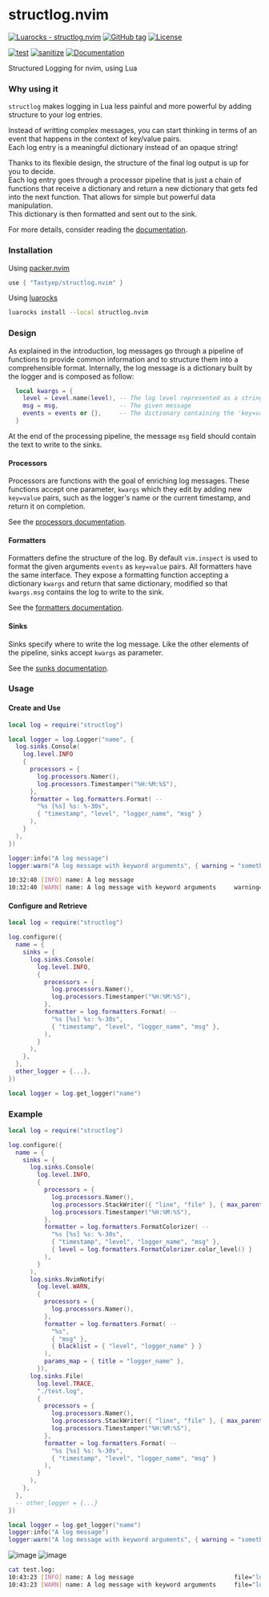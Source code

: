 # structlog.nvim

[![Luarocks - structlog.nvim](https://img.shields.io/static/v1?label=Luarocks&message=structlog.nvim&color=blue&logo=Lua)](https://luarocks.org/modules/Tastyep/structlog.nvim)
[![GitHub tag](https://img.shields.io/github/tag/Tastyep/structlog.nvim?include_prereleases=&sort=semver)](https://github.com/Tastyep/structlog.nvim/releases/)
[![License](https://img.shields.io/badge/License-MIT-blue)](#license)

[![test](https://github.com/Tastyep/structlog.nvim/actions/workflows/test.yaml/badge.svg)](https://github.com/Tastyep/structlog.nvim/actions/workflows/test.yaml)
[![sanitize](https://github.com/Tastyep/structlog.nvim/actions/workflows/sanitize.yaml/badge.svg)](https://github.com/Tastyep/structlog.nvim/actions/workflows/sanitize.yaml)
[![Documentation](https://github.com/Tastyep/structlog.nvim/actions/workflows/documentation.yaml/badge.svg)](https://tastyep.github.io/structlog.nvim/)

Structured Logging for nvim, using Lua

### Why using it

`structlog` makes logging in Lua less painful and more powerful by adding structure to your log entries.

Instead of writting complex messages, you can start thinking in terms of an event that happens in the context of key/value pairs. \
Each log entry is a meaningful dictionary instead of an opaque string!

Thanks to its flexible design, the structure of the final log output is up for you to decide. \
Each log entry goes through a processor pipeline that is just a chain of functions that receive a dictionary and return a new dictionary that gets fed into the next function. That allows for simple but powerful data manipulation.\
This dictionary is then formatted and sent out to the sink.

For more details, consider reading the [documentation](https://tastyep.github.io/structlog.nvim/index.html).

### Installation

Using [packer.nvim](https://github.com/wbthomason/packer.nvim)

``` lua
use { "Tastyep/structlog.nvim" }
```

Using [luarocks](https://luarocks.org/)

``` bash
luarocks install --local structlog.nvim
```

### Design

As explained in the introduction, log messages go through a pipeline of functions to provide common information and to structure them into a comprehensible format.
Internally, the log message is a dictionary built by the logger and is composed as follow:

``` lua
  local kwargs = {
    level = Level.name(level), -- The log level represented as a string
    msg = msg,                 -- The given message
    events = events or {},     -- The dictionary containing the 'key=value' arguments
  }
```

At the end of the processing pipeline, the message `msg` field should contain the text to write to the sinks.

#### Processors

Processors are functions with the goal of enriching log messages. These functions accept one parameter, `kwargs` which they edit by adding new `key=value` pairs, such as the logger's name or the current timestamp, and return it on completion.

See the [processors documentation](https://tastyep.github.io/structlog.nvim/modules/structlog.processors.html#M).

#### Formatters

Formatters define the structure of the log. By default `vim.inspect` is used to format the given arguments `events` as `key=value` pairs.
All formatters have the same interface. They expose a formatting function accepting a dictionary `kwargs` and return that same dictionary, modified so that `kwargs.msg` contains the log to write to the sink.

See the [formatters documentation](https://tastyep.github.io/structlog.nvim/modules/structlog.formatters.html).

#### Sinks

Sinks specify where to write the log message. Like the other elements of the pipeline, sinks accept `kwargs` as parameter.

See the [sunks documentation](https://tastyep.github.io/structlog.nvim/modules/structlog.sinks.html).

### Usage
#### Create and Use

``` lua
local log = require("structlog")

local logger = log.Logger("name", {
  log.sinks.Console(
    log.level.INFO
    {
      processors = {
        log.processors.Namer(),
        log.processors.Timestamper("%H:%M:%S"),
      },
      formatter = log.formatters.Format( --
        "%s [%s] %s: %-30s",
        { "timestamp", "level", "logger_name", "msg" }
      ),
    }
  ),
})

logger:info("A log message")
logger:warn("A log message with keyword arguments", { warning = "something happened" })
```

``` bash
10:32:40 [INFO] name: A log message
10:32:40 [WARN] name: A log message with keyword arguments     warning="something happened"
```

#### Configure and Retrieve

``` lua
local log = require("structlog")

log.configure({
  name = {
    sinks = {
      log.sinks.Console(
        log.level.INFO,
        {
          processors = {
            log.processors.Namer(),
            log.processors.Timestamper("%H:%M:%S"),
          },
          formatter = log.formatters.Format( --
            "%s [%s] %s: %-30s",
            { "timestamp", "level", "logger_name", "msg" },
          ),
        }
      ),
    },
  },
  other_logger = {...},
})

local logger = log.get_logger("name")
```

### Example

``` lua
local log = require("structlog")

log.configure({
  name = {
    sinks = {
      log.sinks.Console(
        log.level.INFO,
        {
          processors = {
            log.processors.Namer(),
            log.processors.StackWriter({ "line", "file" }, { max_parents = 0, stack_level = 0 }),
            log.processors.Timestamper("%H:%M:%S"),
          },
          formatter = log.formatters.FormatColorizer( --
            "%s [%s] %s: %-30s",
            { "timestamp", "level", "logger_name", "msg" },
            { level = log.formatters.FormatColorizer.color_level() }
          ),
        }
      ),
      log.sinks.NvimNotify(
        log.level.WARN,
        {
          processors = {
            log.processors.Namer(),
          },
          formatter = log.formatters.Format( --
            "%s",
            { "msg" },
            { blacklist = { "level", "logger_name" } }
          ),
          params_map = { title = "logger_name" },
        }),
      log.sinks.File(
        log.level.TRACE,
        "./test.log",
        {
          processors = {
            log.processors.Namer(),
            log.processors.StackWriter({ "line", "file" }, { max_parents = 3 }),
            log.processors.Timestamper("%H:%M:%S"),
          },
          formatter = log.formatters.Format( --
            "%s [%s] %s: %-30s",
            { "timestamp", "level", "logger_name", "msg" }
          ),
        }
      ),
    },
  },
  -- other_logger = {...}
})

local logger = log.get_logger("name")
logger:info("A log message")
logger:warn("A log message with keyword arguments", { warning = "something happened" })
```

![image](https://user-images.githubusercontent.com/3267228/130428431-94a65c67-553c-4daa-843a-5316b092321b.png)
![image](https://user-images.githubusercontent.com/3267228/137624268-8de03336-ee38-44d8-b491-4bc7f3111f87.png)

``` bash
cat test.log:
10:43:23 [INFO] name: A log message                            file="lua/lsp/null-ls/formatters.lua", line=9
10:43:23 [WARN] name: A log message with keyword arguments     file="lua/lsp/null-ls/formatters.lua", line=10, warning="something happened"
```

<!-- vim: set ft=markdown: -->